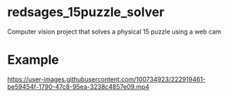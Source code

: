 # redsages_15puzzle_solver
Computer vision project that solves a physical 15 puzzle using a web cam

# Example
https://user-images.githubusercontent.com/100734923/222919461-be59454f-1790-47c8-95ea-3238c4857e09.mp4

